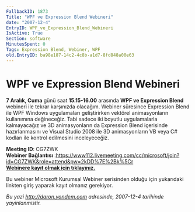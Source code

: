 ```yaml
---
FallbackID: 1873
Title: "WPF ve Expression Blend Webineri"
date: "2007-12-4"
EntryID: WPF_ve_Expression_Blend_Webineri
IsActive: True
Section: software
MinutesSpent: 0
Tags: Expression Blend, Webiner, WPF
old.EntryID: ba98e187-14c2-4c8b-a1d7-8fd848a00e63
---
```

# WPF ve Expression Blend Webineri
**7 Aralık, Cuma** günü saat **15.15-16.00** arasında **WPF ve
Expression Blend** webineri ile tekrar karşınızda olacağım. Webiner
süresince Expression Blend ile WPF Windows uygulamaları geliştirirken
vektörel animasyonların kullanımına değineceğiz. Tabi sadece iki boyutlu
uygulamalarla kalmayacağız ve 3D animasyonların da Expression Blend
içerisinde hazırlanmasını ve Visual Studio 2008 ile 3D animasyonların VB
veya C\# kodları ile kontrol edilmesini inceleyeceğiz.

**Meeting ID**: CG7ZWK\
 **Webiner Bağlantısı**
:<https://www112.livemeeting.com/cc/microsoft/join?id=CG7ZWK&role=attend&pw=2kDD%7E%2Bk%5Cr> \
 [**Webinere kayıt olmak için
tıklayınız.**](http://msevents.microsoft.com/CUI/WebCastEventDetails.aspx?EventID=1032358781&EventCategory=2&culture=tr-TR&CountryCode=TR)

Bu webiner Microsoft Kurumsal Webiner serisinden olduğu için yukarıdaki
linkten giriş yaparak kayıt olmanız gerekiyor.



*Bu yazi http://daron.yondem.com adresinde, 2007-12-4 tarihinde yayinlanmistir.*
